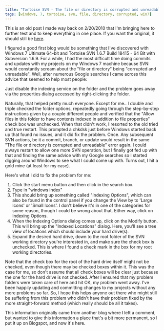 ```yaml
---
title: "Tortoise SVN - The file or directory is corrupted and unreadable in Windows 7"
tags: [windows, 7, tortoise, svn, file, directory, corrupted, win7]
---
```


This is an old post I made way back on 2/20/2010 that I'm bringing here to further test and to keep everything in one place. If you want the original, it should still be [here](https://tomizechsterson.blogspot.com/2010/02/tortoise-svn-file-or-directory-is.html).

I figured a good first blog would be something that I've discovered with Windows 7 Ultimate 64-bit and Tortoise SVN 1.6.7 Build 18415 - 64 Bit with Subversion 1.6.9. For a while, I had the most difficult time doing commits and updates with my projects on my Windows 7 machine because SVN would constantly scream about the "file or directory" being "corrupted and unreadable". Well, after numerous Google searches I came across this advice that seemed to help most people:

Just disable the indexing service on the folder and the problem goes away via the properties dialog accessed by right-clicking the folder.

Naturally, that helped pretty much everyone. Except for me.. I double and triple checked the folder options, repeatedly going through the step-by-step instructions given by a couple different people and verified that the "Allow files in this folder to have contents indexed in addition to file properties" check box was unchecked. When that didn't work, I resorted to the old tried and true restart. This prompted a chkdsk just before Windows started back up that found no issues, and it did fix the problem. Once. Any subsequent SVN actions, be it a commit, branch, or update would result in the same "The file or directory is corrupted and unreadable" error again. I could always restart to allow one more SVN operation, but I finally got fed up with that and finding the same advice with my Google searches so I started digging around Windows to see what I could come up with. Turns out, I hit a gold mine (at least for my case).

Here's what I did to fix the problem for me:
1. Click the start menu button and then click in the search box.
2. Type in "windows index"
3. This should bring up something called "Indexing Options", which can also be found in the control panel if you change the View by to 'Large Icons' or 'Small Icons'. I don't believe it's in one of the categories for some reason, though I could be wrong about that. Either way, click on Indexing Options.
4. When the Indexing Options dialog comes up, click on the Modify button. This will bring up the "Indexed Locations" dialog. Here, you'll see a tree view of locations which should include your hard drive(s).
5. Expand the desired hard drive, down to the root folder of the SVN working directory you're interested in, and make sure the check box is unchecked. This is where I found a check mark in the box for my root working directories.

Note that the check box for the root of the hard drive itself might not be checked, even though there may be checked boxes within it. This was the case for me, so don't assume that all check boxes will be clear just because the one for the hard drive is not checked. After I ensured that my problem folders were taken care of here and hit OK, my problem went away. I've been happily updating and committing changes to my projects without any more problems so far. So, I hope this helps anyone out there who might still be suffering from this problem who didn't have their problem fixed by the more straight-forward method (which really should be all it takes).

This information originally came from another blog where I left a comment, but wanted to give this information a place that's a bit more permanent, so I put it up on Blogspot, and now it's here.